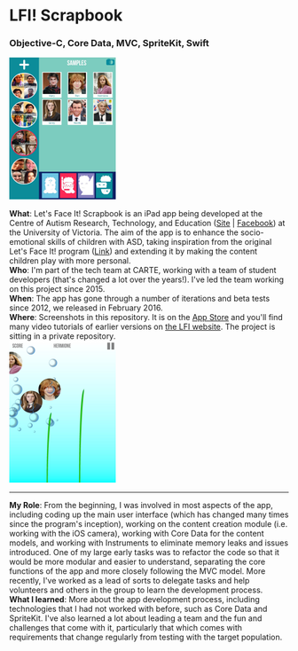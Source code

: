 # LFI! Scrapbook
### Objective-C, Core Data, MVC, SpriteKit, Swift
<img src="screenshots/1.jpg" alt="LFI Cover" width="192" height="256">

**What**: Let's Face It! Scrapbook is an iPad app being developed at the Centre of Autism Research, Technology, and Education    ([Site](http://web.uvic.ca/~carte/) | [Facebook](https://www.facebook.com/CARTEUVIC/?ref=aymt_homepage_panel)) at the University of Victoria. The aim of the app is to enhance the socio-emotional skills of children with ASD, taking inspiration from the original Let's Face It! program ([Link](http://web.uvic.ca/~letsface/letsfaceit/)) and extending it by making the content children play with more personal.    
**Who**: I'm part of the tech team at CARTE, working with a team of student developers (that's changed a lot over the years!). I've led the team working on this project since 2015.  
**When**: The app has gone through a number of iterations and beta tests since 2012, we released in February 2016.   
**Where**: Screenshots in this repository. It is on the [App Store](https://itunes.apple.com/app/lets-face-it!-scrapbook/id1030111507?ls=1&mt=8) and you'll find many video tutorials of earlier versions on [the LFI website](http://web.uvic.ca/~carte/lfiscrapbook.html). The project is sitting in a private repository.   
<img src="screenshots/3.jpg" alt="LFI Cover" width="192" height="256">

---

**My Role**: From the beginning, I was involved in most aspects of the app, including coding up the main user interface (which has changed many times since the program's inception), working on the content creation module (i.e. working with the iOS camera), working with Core Data for the content models, and working with Instruments to eliminate memory leaks and issues introduced. One of my large early tasks was to refactor the code so that it would be more modular and easier to understand, separating the core functions of the app and more closely following the MVC model. More recently, I've worked as a lead of sorts to delegate tasks and help volunteers and others in the group to learn the development process.    
**What I learned**: More about the app development process, including technologies that I had not worked with before, such as Core Data and SpriteKit. I've also learned a lot about leading a team and the fun and challenges that come with it, particularly that which comes with requirements that change regularly from testing with the target population.
